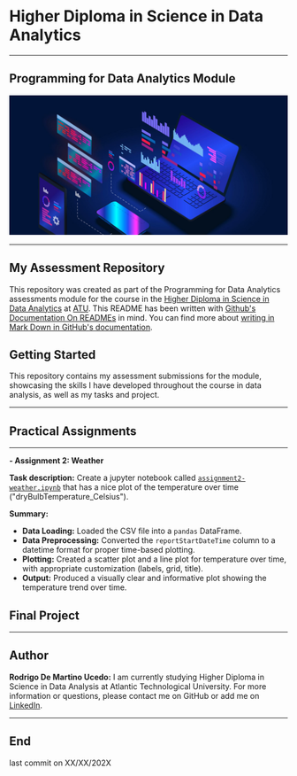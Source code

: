 # Higher Diploma in Science in Data Analytics
******

## Programming for Data Analytics Module

![Programming](ImgProgramming.jpeg)

************

## My Assessment Repository

This repository was created as part of the Programming for Data Analytics assessments module for the course in the [Higher Diploma in Science in Data Analytics](https://www.atu.ie/courses/higher-diploma-in-science-data-analytics?_gl=1%2A1bcdos0%2A_ga%2AMTE3OTU2MzQ5LjE2OTY2MDYwMzE.%2A_ga_5R02GBYV8V%2AMTcxNDMzOTE2Ni4xMS4xLjE3MTQzMzkyMDAuMC4wLjA.) at [ATU](https://www.atu.ie/). This README has been written with [Github's Documentation On READMEs](https://docs.github.com/en/repositories/managing-your-repositorys-settings-and-features/customizing-your-repository/about-readmes) in mind. You can find more about [writing in Mark Down in GitHub's documentation](https://docs.github.com/en/get-started/writing-on-github/getting-started-with-writing-and-formatting-on-github/basic-writing-and-formatting-syntax).

## Getting Started

This repository contains my assessment submissions for the module, showcasing the skills I have developed throughout the course in data analysis, as well as my tasks and project.

*****

## Practical Assignments

*****

**- Assignment 2: Weather**

**Task description:** Create a jupyter notebook called [`assignment2-weather.ipynb`](https://github.com/RodrigoDMU/programming-for-data-analytics/blob/main/assignments/assignment2-weather.ipynb) that has a nice plot of the temperature over time ("dryBulbTemperature_Celsius").

**Summary:**
- **Data Loading:** Loaded the CSV file into a `pandas` DataFrame.
- **Data Preprocessing:** Converted the `reportStartDateTime` column to a datetime format for proper time-based plotting.
- **Plotting:** Created a scatter plot and a line plot for temperature over time, with appropriate customization (labels, grid, title).
- **Output:** Produced a visually clear and informative plot showing the temperature trend over time.

## Final Project

*****

## Author

**Rodrigo De Martino Ucedo:**
 I am currently studying Higher Diploma in Science in Data Analysis at Atlantic Technological University. For more information or questions, please contact me on GitHub or add me on [LinkedIn](https://www.linkedin.com/in/rdmdemartino/).

*******
## End
last commit on XX/XX/202X
